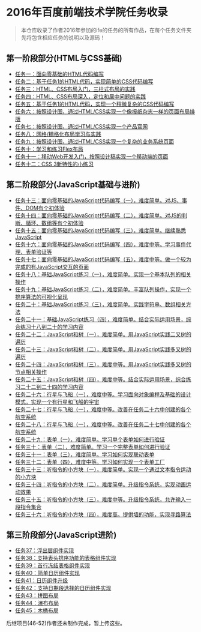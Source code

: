 2016年百度前端技术学院任务收录
===

>本仓库收录了作者2016年参加的ife的任务的所有作品，在每个任务文件夹先将包含相应任务的说明以及源码！

第一阶段部分(HTML与CSS基础)
---
*  	[任务一：面向零基础的HTML代码编写](https://github.com/LanceLou/ife2016/tree/master/tasks/Task01)
*	[任务二：基于任务1的HTML代码，实现简单的CSS代码编写](https://github.com/LanceLou/ife2016/tree/master/tasks/Task02)
*	[任务三：HTML、CSS布局入门，三栏式布局的实践](https://github.com/LanceLou/ife2016/tree/master/tasks/Task03)
*	[任务四：HTML、CSS布局深入，定位和居中问题的实践](https://github.com/LanceLou/ife2016/tree/master/tasks/Task04)
*	[任务五：基于任务1的HTML代码，实现一个稍微复杂的CSS代码编写](https://github.com/LanceLou/ife2016/tree/master/tasks/Task05)
*	[任务六：按照设计图，通过HTML/CSS实现一个像报纸杂志一样的页面布局排版](https://github.com/LanceLou/ife2016/tree/master/tasks/Task06)
*	[任务七：按照设计图，通过HTML/CSS实现一个产品官网](https://github.com/LanceLou/ife2016/tree/master/tasks/Task07)
*	[任务八：网格/栅格化布局学习与实践](https://github.com/LanceLou/ife2016/tree/master/tasks/Task08)
*	[任务九：按照设计图，通过HTML/CSS实现一个复杂的业务系统页面](https://github.com/LanceLou/ife2016/tree/master/tasks/Task09)
*	[任务十：学习和练习Flex布局](https://github.com/LanceLou/ife2016/tree/master/tasks/Task10)
*	[任务十一：移动Web开发入门，按照设计稿实现一个移动端的页面](https://github.com/LanceLou/ife2016/tree/master/tasks/Task11)
*	[任务十二：CSS 3新特性的小练习](https://github.com/LanceLou/ife2016/tree/master/tasks/Task12)

第二阶段部分(JavaScript基础与进阶)
---
*	[任务十三：面向零基础的JavaScript代码编写（一），难度简单。对JS、事件、DOM有个初体验](https://github.com/LanceLou/ife2016/tree/master/tasks/Task13)
*	[任务十四：面向零基础的JavaScript代码编写（二），难度简单。对JS的判断、循环、数组等有个初体验](https://github.com/LanceLou/ife2016/tree/master/tasks/Task14)
*	[任务十五：面向零基础的JavaScript代码编写（三），难度简单。继续熟悉JavaScript](https://github.com/LanceLou/ife2016/tree/master/tasks/Task15)
*	[任务十六：面向零基础的JavaScript代码编写（四），难度中等。学习事件代理、表单验证等](https://github.com/LanceLou/ife2016/tree/master/tasks/Task16)
*	[任务十七：面向零基础的JavaScript代码编写（五），难度中等。做一个较为完成的有JavaScript交互的页面](https://github.com/LanceLou/ife2016/tree/master/tasks/Task17)
*	[任务十八：基础JavaScript练习（一），难度简单。实现一个基本队列的相关操作](https://github.com/LanceLou/ife2016/tree/master/tasks/Task18)
*	[任务十九：基础JavaScript练习（二），难度简单。丰富队列操作，实现一个排序算法的可视化呈现](https://github.com/LanceLou/ife2016/tree/master/tasks/Task19)
*	[任务二十：基础JavaScript练习（三），难度简单。实践字符串、数组相关方法](https://github.com/LanceLou/ife2016/tree/master/tasks/Task20)
*	[任务二十一：基础JavaScript练习（四），难度简单。结合实际运用场景，综合练习十八到二十的学习内容](https://github.com/LanceLou/ife2016/tree/master/tasks/Task21)
*	[任务二十二：JavaScript和树（一），难度简单。用JavaScript实践二叉树的遍历](https://github.com/LanceLou/ife2016/tree/master/tasks/Task22)
*	[任务二十三：JavaScript和树（二），难度简单。用JavaScript实践多叉树的遍历](https://github.com/LanceLou/ife2016/tree/master/tasks/Task23)
*	[任务二十四：JavaScript和树（三），难度中等。用JavaScript实践多叉树的节点相关操作](https://github.com/LanceLou/ife2016/tree/master/tasks/Task24)
*	[任务二十五：JavaScript和树（四），难度中等。结合实际运用场景，综合练习二十二到二十四的学习内容](https://github.com/LanceLou/ife2016/tree/master/tasks/Task25)
*	[任务二十六：行星与飞船（一），难度中等。学习面向对象编程及基础的设计模式，实现一个有行星和飞船的宇宙](https://github.com/LanceLou/ife2016/tree/master/tasks/Task26)
*	[任务二十七：行星与飞船（一），难度中等。改善在任务二十六中创建的各个航空系统](https://github.com/LanceLou/ife2016/tree/master/tasks/Task27)
*	[任务二十八：行星与飞船（一），难度中等。改善在任务二十七中创建的各个航空系统](https://github.com/LanceLou/ife2016/tree/master/tasks/Task28)
*	[任务二十九：表单（一），难度简单。学习单个表单如何进行验证](https://github.com/LanceLou/ife2016/tree/master/tasks/Task29)
*	[任务三十：表单（二），难度简单。学习一个完整表单如何进行验证](https://github.com/LanceLou/ife2016/tree/master/tasks/Task30)
*	[任务三十一：表单（三），难度简单。学习如何实现联动表单](https://github.com/LanceLou/ife2016/tree/master/tasks/Task31)
*	[任务三十二：表单（四），难度中等。学习如何实现一个表单工厂](https://github.com/LanceLou/ife2016/tree/master/tasks/Task31)
*	[任务三十三：听指令的小方块（一），难度简单。实现一个通过文本指令运动的小方块](https://github.com/LanceLou/ife2016/tree/master/tasks/Task33)
*	[任务三十四：听指令的小方块（二），难度简单。升级指令系统，实现动画运动效果](https://github.com/LanceLou/ife2016/tree/master/tasks/Task34)
*	[任务三十五：听指令的小方块（三），难度中等。升级指令系统，允许输入一段指令集合](https://github.com/LanceLou/ife2016/tree/master/tasks/Task35)
*	[任务三十六：听指令的小方块（四），难度高。提供墙的功能，实现寻路算法](https://github.com/LanceLou/ife2016/tree/master/tasks/Task36)

第三阶段部分(JavaScript进阶)
---
*	[任务37：浮出层组件实现](https://github.com/LanceLou/ife2016/tree/master/tasks/Task37)
*	[任务38：支持表头排序功能的表格组件实现](https://github.com/LanceLou/ife2016/tree/master/tasks/Task38)
*	[任务39：首行冻结表格组件实现](https://github.com/LanceLou/ife2016/tree/master/tasks/Task39)
*	[任务40：简单日历组件实现](https://github.com/LanceLou/ife2016/tree/master/tasks/Task40)
*	[任务41：日历组件升级](https://github.com/LanceLou/ife2016/tree/master/tasks/Task41)
*	[任务42：支持日期段选择的日历组件实现](https://github.com/LanceLou/ife2016/tree/master/tasks/Task42)
*	[任务43：拼图布局](https://github.com/LanceLou/ife2016/tree/master/tasks/Task43)
*	[任务44：瀑布布局](https://github.com/LanceLou/ife2016/tree/master/tasks/Task44)
*	[任务45：木桶布局](https://github.com/LanceLou/ife2016/tree/master/tasks/Task45)

后继项目(46-52)作者还未制作完成，暂上传这些。
